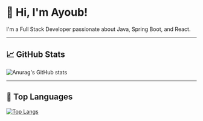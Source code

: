 # 👋 Hi, I'm Ayoub!

I'm a Full Stack Developer passionate about Java, Spring Boot, and React.

---

## 📈 GitHub Stats

![Anurag's GitHub stats](https://github-readme-stats.vercel.app/api?username=AyoubBenayyad&commits_year=2024&show_icons=true&theme=radical)



---

## 🧠 Top Languages

[![Top Langs](https://github-readme-stats.vercel.app/api/top-langs/?username=AyoubBenayyad&layout=compact&theme=radical)](https://github.com/AyoubBenayyad)
